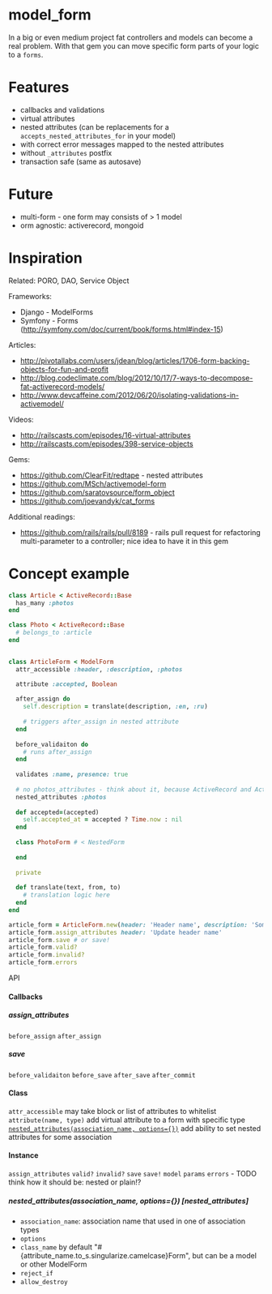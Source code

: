 model_form
==========

In a big or even medium project fat controllers and models can become a real problem.
With that gem you can move specific form parts of your logic to a `forms`.


Features
========

* callbacks and validations
* virtual attributes
* nested attributes (can be replacements for a `accepts_nested_attributes_for` in your model)
 * with correct error messages mapped to the nested attributes
 * without `_attributes` postfix
* transaction safe (same as autosave)

Future
======

* multi-form - one form may consists of > 1 model
* orm agnostic: activerecord, mongoid

Inspiration
===========

Related: PORO, DAO, Service Object

Frameworks:

* Django - ModelForms
* Symfony - Forms (http://symfony.com/doc/current/book/forms.html#index-15)

Articles:

* http://pivotallabs.com/users/jdean/blog/articles/1706-form-backing-objects-for-fun-and-profit
* http://blog.codeclimate.com/blog/2012/10/17/7-ways-to-decompose-fat-activerecord-models/
* http://www.devcaffeine.com/2012/06/20/isolating-validations-in-activemodel/

Videos:

* http://railscasts.com/episodes/16-virtual-attributes
* http://railscasts.com/episodes/398-service-objects

Gems:

* https://github.com/ClearFit/redtape - nested attributes
* https://github.com/MSch/activemodel-form
* https://github.com/saratovsource/form_object
* https://github.com/joevandyk/cat_forms

Additional readings:

* https://github.com/rails/rails/pull/8189 - rails pull request for refactoring multi-parameter to a controller; nice idea to have it in this gem

Concept example
===============
    
```ruby
class Article < ActiveRecord::Base
  has_many :photos
end

class Photo < ActiveRecord::Base
  # belongs_to :article
end


class ArticleForm < ModelForm
  attr_accessible :header, :description, :photos

  attribute :accepted, Boolean
  
  after_assign do
    self.description = translate(description, :en, :ru)
    
    # triggers after_assign in nested attribute
  end
  
  before_validaiton do
    # runs after_assign
  end
  
  validates :name, presence: true
  
  # no photos_attributes - think about it, because ActiveRecord and ActionPack have some references on _attributes
  nested_attributes :photos
  
  def accepted=(accepted)
    self.accepted_at = accepted ? Time.now : nil
  end
  
  class PhotoForm # < NestedForm
    
  end
  
  private
  
  def translate(text, from, to)
    # translation logic here
  end
end

article_form = ArticleForm.new(header: 'Header name', description: 'Some description here', photos: [{id: 1, name: 'some name'}, {name: 'new'}])
article_form.assign_attributes header: 'Update header name'
article_form.save # or save!
article_form.valid?
article_form.invalid?
article_form.errors
```

API

#### Callbacks

##### assign_attributes

`before_assign`
`after_assign`

##### save

`before_validaiton`
`before_save`
`after_save`
`after_commit`

#### Class

`attr_accessible` may take block or list of attributes to whitelist
`attribute(name, type)` add virtual attribute to a form with specific type
[`nested_attributes(association_name, options={})`](#nested_attributes) add ability to set nested attributes for some association

#### Instance

`assign_attributes`
`valid?`
`invalid?`
`save`
`save!`
`model`
`params`
`errors` - TODO think how it should be: nested or plain!?

##### nested_attributes(association_name, options={}) [nested_attributes] #####

* `association_name`: association name that used in one of association types
* `options`
 * `class_name` by default "#{attribute_name.to_s.singularize.camelcase}Form", but can be a model or other ModelForm
 * `reject_if`
 * `allow_destroy`
